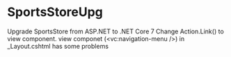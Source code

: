 # SportsStoreUpg
Upgrade SportsStore from ASP.NET to .NET Core 7
Change Action.Link() to view component. 
view componet (<vc:navigation-menu />) in _Layout.cshtml has some problems
